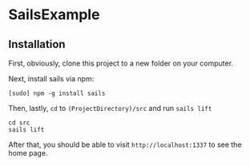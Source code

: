 # SailsExample

## Installation
First, obviously, clone this project to a new folder on your computer.

Next, install sails via npm:

```
[sudo] npm -g install sails
```

Then, lastly, `cd` to `(ProjectDirectory)/src` and run `sails lift`

```
cd src
sails lift
```

After that, you should be able to visit `http://localhost:1337` to see the home page.
